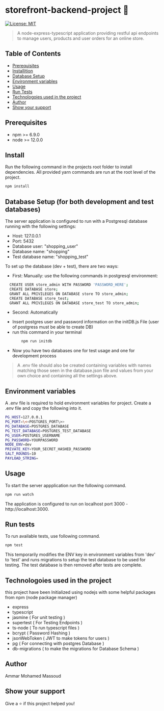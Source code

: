 # storefront-backend-project 👋
[![License: MIT](https://img.shields.io/badge/License-MIT-yellow.svg)](#)

> A node-express-typescript application providing restful api endpoints to manage users, products and user orders for an online store.

## Table of Contents

- [Prerequisites](#Prerequisites)
- [Installition](#Install)
- [Database Setup](#Database-Setup)
- [Environment variables](#Environment-variables)
- [Usage](#Usage)
- [Run Tests](#Run-Tests)
- [Technologoies used in the project](#Technologoies-used-in-the-project)
- [Author](#Author)
- [Show your support](#Show-your-support)

## Prerequisites

* npm >= 6.9.0
* node >= 12.0.0

## Install
Run the following command in the projects root folder to install dependencies. All provided yarn commands are run at the root level of the project.
```sh
npm install
```

## Database Setup (for both development and test databases)
The server application is configured to run with a Postgresql database running with the following settings:
* Host: 127.0.0.1
* Port: 5432
* Database user: "shopping_user"
* Database name: "shopping"
* Test database name: "shopping_test"

To set up the database (dev + test), there are two ways:

- First: Manually: use the following commands in postgresql environment:

```sh
  CREATE USER store_admin WITH PASSWORD 'PASSWORD_HERE';
  CREATE DATABASE store; 
  GRANT ALL PRIVILEGES ON DATABASE store TO store_admin;
  CREATE DATABASE store_test;
  GRANT ALL PRIVILEGES ON DATABASE store_test TO store_admin;
```

- Second: Automatically

* Insert postgres user and password information on the initDB.js File (user of postgress must be able to create DB)
* run this command in your terminal 
    ```sh
        npm run initdb
    ```
* Now you have two databases one for test usage and one for development process

> A .env file should also be created containing variables with names matching those seen
in the database.json file and values from your own choice and containing all the settings above.

## Environment variables
A .env file is required to hold environment variables for project. Create a .env file and copy the
following into it.
```sh
PG_HOST=127.0.0.1
PG_PORT=\<<POSTGRES_PORT\>>
PG_DATABASE=POSTGRES_DATABASE
PG_TEST_DATABASE=POSTGRES_TEST_DATABASE
PG_USER=POSTGRES_USERNAME
PG_PASSWORD=YOURPASSWORD
NODE_ENV=dev
PRIVATE_KEY=YOUR_SECRET_HASHED_PASSWORD
SALT_ROUNDS=10
PAYLOAD_STRING=
```

## Usage
To start the server appplication run the following command. 

```sh
npm run watch
```
The application is configured to run on localhost port 3000 - http://localhost:3000.

## Run tests
To run available tests, use following command.

```sh
npm test
```
This temporarily modifies the ENV key in environment variables from 'dev' to 'test' and runs migrations to setup the test database to be used for testing.
The test database is then removed after tests are complete.

## Technologoies used in the project

this project have been Initialized using nodejs with some helpful packages from npm (node package manager)

- express
- typescript
- jasmine ( For unit testing )
- supertest ( For Testing Endpoints )
- ts-node ( To run typescript files )
- bcrypt ( Password Hashing )
- jsonWebToken ( JWT to make tokens for users )
- pg ( For connecting with postgres Database )
- db-migrations ( to make the migrations for Database Schema )

## Author

Ammar Mohamed Massoud

## Show your support

Give a ⭐️ if this project helped you!
